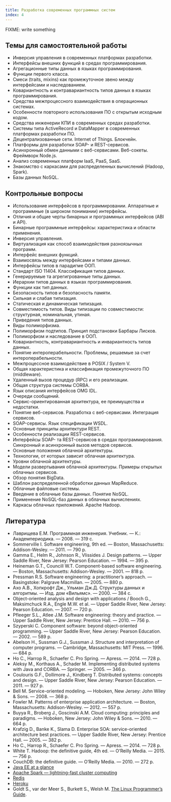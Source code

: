 ```yaml
---
title: Разработка современных программных систем
index: 4
---
```


FIXME: write something

<!--list-->

## Темы для самостоятельной работы

  * Инверсия управления в современных платформах разработки.
  * Интерфейсы внешних функций в средах программирования.
  * Агрегационные типы данных в языках программирования.
  * Функции первого класса.
  * Смеси (traits, mixins) как промежуточное звено между интерфейсами и наследованием.
  * Ковариантность и контравариантность типов данных в языках программирования.
  * Средства межпроцессного взаимодействия в операционных системах.
  * Особенности повторного использования ПО с открытым исходным кодом.
  * Средства инженерии КПИ в современных средах разработки.
  * Системы типа ActiveRecord и DataMapper в современных платформах разработки ПО.
  * Децентрализованные сети. Internet of Things. Блокчейн.
  * Платформы для разработки SOAP- и REST-сервисов.
  * Асинхронный обмен данными с веб-сервисами. Веб-сокеты. Фреймворк Node.js.
  * Анализ современных платформ IaaS, PaaS, SaaS.
  * Знакомство с каркасами для распределенных вычислений (Hadoop, Spark).
  * Базы данных NoSQL.

## Контрольные вопросы

  * Использование интерфейсов в программировании. Аппаратные и программные (в широком понимании) интерфейсы.
  * Отличия и общие черты бинарных и программных интерфейсов (ABI и API).
  * Бинарные программные интерфейсы: характеристика и области применения.
  * Инверсия управления.
  * Виртуализация как способ взаимодействия разноязычных программ.
  * Интерфейс внешних функций.
  * Взаимосвязь между интерфейсами и типами данных.
  * Интерфейсы типов в парадигме ООП.
  * Стандарт ISO 11404. Классификация типов данных.
  * Генерируемые та агрегигрованные типы данных.
  * Иерархии типов данных в языках программирования.
  * Функции как тип данных.
  * Безопасность типов и безопасность памяти.
  * Сильная и слабая типизация.
  * Статическая и динамическая типизация.
  * Совместимость типов. Виды типизации по совместимости: структурная, номинальная, утиная.
  * Приведения типов данных.
  * Виды полиморфизма.
  * Полиморфизм подтипов. Принцип подстановки Барбары Лисков.
  * Полиморфизм и наследование в ООП.
  * Ковариантность, контравариантность и инвариантность типов данных.
  * Понятие интероперабельности. Проблемы, решаемые за счет интероперабельности.
  * Межпроцессное взаимодействие в POSIX / System V.
  * Общая характеристика и классификация промежуточного ПО (middleware).
  * Удаленный вызов процедур (RPC) и его реализации.
  * Общая структура системы CORBA.
  * Язык описания интерфейсов OMG IDL.
  * Очереди сообщений.
  * Сервис-ориентированная архитектура, ее преимущества и недостатки.
  * Понятие веб-сервисов. Разработка с веб-сервисами. Интеграция сервисов.
  * SOAP-сервисы. Язык спецификации WSDL.
  * Основные принципы архитектури REST.
  * Особенности реализации REST-сервисов.
  * Интерфейсы SOAP- та REST-сервисов в средах программирования. Синхронный и асинхронный вызов методов сервисов.
  * Основные положения облачной архитектуры.
  * Технологии, от которых зависит облачная архитектура.
  * Уровни облачной архитектуры.
  * Модели развертывания облачной архитектуры. Примеры открытых облачных сервисов.
  * Обзор понятия BigData.
  * Шаблон распределенной обработки данных MapReduce.
  * Облачные файловые системы.
  * Введение в облачные базы данных. Понятие NoSQL.
  * Применение NoSQL-баз данных в облачных вычислениях.
  * Каркасы облачных приложений. Apache Hadoop.

## Литература

  * Лаврищева Е.М. Программная инженерия. Учебник. — К.: Академпериодика. — 2008. — 319 с.
  * Sommerville I. Software engineering, 9th ed. — Boston, Massachusetts: Addison-Wesley. — 2011. — 790 p.
  * Gamma E., Helm R., Johnson R., Vlissides J. Design patterns. — Upper Saddle River, New Jersey: Pearson Education. — 1994. — 395 p.
  * Heineman G.T., Councill W.T. Component-based software engineering. — Boston, Massachusetts: Addison-Wesley. — 2001. — 818 p.
  * Pressman R.S. Software engineering: a practitioner’s approach. — Basingstoke: Palgrave Macmillan. — 2005. — 880 p.
  * Ахо А.В., Хопкрофт Дж., Ульман Дж.Д. Структуры данных и алгоритмы. — Изд. дом «Вильямс». — 2000. — 384 с.
  * Object-oriented analysis and design with applications / Booch G., Maksimchuck R.A., Engle M.W. et al. — Upper Saddle River, New Jersey: Pearson Education. — 2007. — 720 p.
  * Pfleeger S.L., Atlee J.M. Software engineering: theory and practice. — Upper Saddle River, New Jersey: Prentice Hall. — 2010. — 756 p.
  * Szyperski C. Component software: beyond object-oriented programming. — Upper Saddle River, New Jersey: Pearson Education. — 2002. — 589 p.
  * Abelson H., Sussman G.J., Sussman J. Structure and interpretation of computer programs. — Cambridge, Massachusetts: MIT Press. — 1996. — 684 p.
  * Ho C., Harrop R., Schaefer C. Pro Spring. — Apress. — 2014. — 728 p.
  * Aleksy M., Korthaus A., Schader M. Implementing distributed systems with Java and CORBA. — Springer. — 2005. — 346 p.
  * Coulouris G.F., Dollimore J., Kindberg T. Distributed systems: concepts and design. — Upper Saddle River, New Jersey: Pearson Education. — 2011. — 927 p.
  * Bell M. Service-oriented modeling. — Hoboken, New Jersey: John Wiley & Sons. — 2008. — 368 p.
  * Fowler M. Patterns of enterprise application architecture. — Boston, Massachusetts: Addison-Wesley. — 2012. — 557 p.
  * Buyya R., Broberg J., Goscinski A.M. Cloud computing: principles and paradigms. — Hoboken, New Jersey: John Wiley & Sons. — 2010. — 664 p.
  * Krafzig D., Banke K., Slama D. Enterprise SOA: service-oriented architecture best practices. — Upper Saddle River, New Jersey: Prentice Hall. — 2005. — 382 p.
  * Ho C., Harrop R., Schaefer C. Pro Spring. — Apress. — 2014. — 728 p.
  * White T. Hadoop: the definitive guide, 4th ed. — O’Reilly Media. — 2015. — 756 p.
  * CouchDB: the definitive guide. — O’Reilly Media. — 2010. — 272 p.
  * [Java EE at a glance][1]
  * [Apache Spark — lightning-fast cluster computing][2]
  * [Redis][3]
  * [Heroku][4]
  * Goldt S., var der Meer S., Burkett S., Welsh M. [The Linux Programmer’s Guide][5].

[1]: http://www.oracle.com/technetwork/java/javaee/overview/index.html
[2]: http://spark.apache.org/
[3]: http://redis.io/
[4]: https://www.heroku.com/
[5]: http://www.tldp.org/LDP/lpg/

